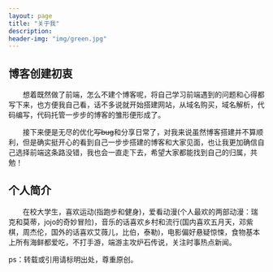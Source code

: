 ```yaml
---
layout: page
title: "关于我"
description:
header-img: "img/green.jpg"
---
```

## 博客创建初衷

&emsp;&emsp;想着既然做了前端，怎么不建个博客呢，将自己学习前端遇到的问题和心得都写下来，也方便我自己看，话不多说就开始搭建网站，从域名购买，域名解析，代码编写，代码托管一步步的博客的雏形便形成了。

&emsp;&emsp;接下来便是无尽的优化~~写bug~~和分享日常了，对我来说虽然博客搭建并不算顺利，但是确实挺开心的看到自己一步步搭建的博客和大家见面，也让我更加确信自己选择前端这条路没错，我也会一直走下去，希望大家都能找到自己的归属，共勉！


## 个人简介

&emsp;&emsp;在校大学生，喜欢运动(指跑步和健身)，爱看动漫(个人最欢的两部动漫：瑞克和莫蒂，jojo的奇妙冒险)，音乐的话喜欢乡村和流行(国内喜欢五月天，邓紫棋，周杰伦，国外的话喜欢艾薇儿，比伯，泰勒)，电影偏好悬疑惊悚，食物基本上所有海鲜都爱吃，不打手游，端游主攻炉石传说，关注时事热点新闻。

ps：转载或引用请标明出处，尊重原创。



